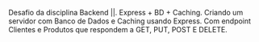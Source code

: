 Desafio da disciplina Backend ||. Express + BD + Caching. Criando um servidor com Banco de Dados e Caching usando Express. Com endpoint Clientes e Produtos que respondem a GET, PUT, POST E DELETE.
